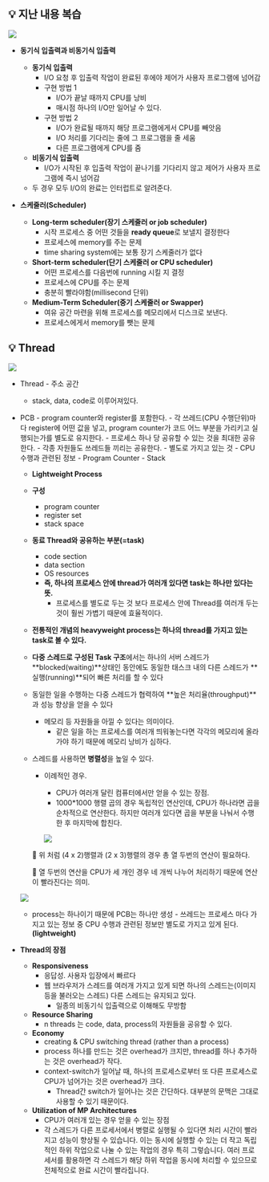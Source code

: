 ## 💡 지난 내용 복습
![](https://velog.velcdn.com/images/losie2/post/46a8e18a-cc17-422f-b74e-a3df25420ac2/image.png)
    
   - **동기식 입출력과 비동기식 입출력**
        - **동기식 입출력**
            - I/O 요청 후 입출력 작업이 완료된 후에야 제어가 사용자 프로그램에 넘어감
            - 구현 방법 1
                - I/O가 끝날 때까지 CPU를 낭비
                - 매시점 하나의 I/O만 일어날 수 있다.
            - 구현 방법 2
                - I/O가 완료될 때까지 해당 프로그램에게서 CPU를 빼앗음
                - I/O 처리를 기다리는 줄에 그 프로그램을 줄 세움
                - 다른 프로그램에게 CPU를 줌
        - **비동기식 입출력**
            - I/O가 시작된 후 입출력 작업이 끝나기를 기다리지 않고 제어가 사용자 프로그램에 즉시 넘어감
        - 두 경우 모두 I/O의 완료는 인터럽트로 알려준다.
        



- **스케줄러(Scheduler)**
    - **Long-term scheduler(장기 스케줄러 or job scheduler)**
        - 시작 프로세스 중 어떤 것들을 **ready queue**로 보낼지 결정한다
        - 프로세스에 memory를 주는 문제
        - time sharing system에는 보통 장기 스케줄러가 없다
    - **Short-term scheduler(단기 스케줄러 or CPU scheduler)**
        - 어떤 프로세스를 다음번에 running 시킬 지 결정
        - 프로세스에 CPU를 주는 문제
        - 충분히 빨라야함(millisecond 단위)
    - **Medium-Term Scheduler(중기 스케줄러 or Swapper)**
        - 여유 공간 마련을 위해 프로세스를 메모리에서 디스크로 보낸다.
        - 프로세스에게서 memory를 뺏는 문제
## 💡 Thread
   ![](https://velog.velcdn.com/images/losie2/post/5e20439d-5ec4-48c3-8dee-7623ddeb60b4/image.png)
   
   - Thread
   	- 주소 공간
      - stack, data, code로 이루어져있다.  
- PCB
        - program counter와 register를 포함한다.
        - 각 쓰레드(CPU 수행단위)마다 register에 어떤 값을 넣고,  program counter가 코드 어느 부분을 가리키고 실행되는가를 별도로 유지한다.
        - 프로세스 하나 당 공유할 수 있는 것을 최대한 공유한다.
        - 각종 자원들도 쓰레드들 끼리는 공유한다.
        - 별도로 가지고 있는 것
            - CPU 수행과 관련된 정보
            - Program Counter
            - Stack
            
    - **Lightweight Process**    
    
    - **구성**    	
       - program counter
       - register set
       - stack space
       
    - **동료 Thread와 공유하는 부분(=task)**
        - code section
        - data section
        - OS resources
        - **즉, 하나의 프로세스 안에 thread가 여러개 있다면 task는 하나만 있다는 뜻.**
            - 프로세스를 별도로 두는 것 보다 프로세스 안에 Thread를 여러개 두는 것이 훨씬 가볍기 때문에 효율적이다.

    - **전통적인 개념의 heavyweight process는 하나의 thread를 가지고 있는 task로 볼 수 있다.**
    - **다중 스레드로 구성된 Task 구조**에서는 하나의 서버 스레드가 **blocked(waiting)**상태인 동안에도 동일한 태스크 내의 다른 스레드가 **실행(running)**되어 빠른 처리를 할 수 있다
    - 동일한 일을 수행하는 다중 스레드가 협력하여 **높은 처리율(throughput)**과 성능 향상을 얻을 수 있다
        - 메모리 등 자원들을 아낄 수 있다는 의미이다.
            - 같은 일을 하는 프로세스를 여러개 띄워놓는다면 각각의 메모리에 올라가야 하기 때문에 메모리 낭비가 심하다.

    - 스레드를 사용하면 **병렬성**을 높일 수 있다.
        
       - 이례적인 경우.
            - CPU가 여러개 달린 컴퓨터에서만 얻을 수 있는 장점.
       		- 1000*1000 행렬 곱의 경우 독립적인 연산인데, CPU가 하나라면 곱을 순차적으로 연산한다. 하지만 여러개 있다면 곱을 부분을 나눠서 수행한 후 마지막에 합친다.

            ![](https://velog.velcdn.com/images/losie2/post/824e0c7c-9d5f-4149-8e11-b88d9c61b866/image.png)


        🧨 위 처럼 (4 x 2)행렬과 (2 x 3)행렬의 경우 총 열 두번의 연산이 필요하다.
        
        🧨 열 두번의 연산을 CPU가 세 개인 경우 네 개씩 나누어 처리하기 때문에 연산이 빨라진다는 의미.

    ![](https://velog.velcdn.com/images/losie2/post/75e4ffff-b099-4ea3-ac97-42de300a43dc/image.png)
    - process는 하나이기 때문에 PCB는 하나만 생성
           - 쓰레드는 프로세스 마다 가지고 있는 정보 중 CPU 수행과 관련된 정보만 별도로 가지고 있게 된다.**(lightweight)**
    
- **Thread의 장점**
    - **Responsiveness**
        - 응답성. 사용자 입장에서 빠르다
        - 웹 브라우저가 스레드를 여러개 가지고 있게 되면 하나의 스레드는(이미지 등을 불러오는 스레드) 다른 스레드는 유지되고 있다.
            - 일종의 비동기식 입출력으로 이해해도 무방함
    - **Resource Sharing**
        - n threads 는 code, data, process의 자원들을 공유할 수 있다.
    - **Economy**
        - creating & CPU switching thread (rather than a process)
        - process 하나를 만드는 것은 overhead가 크지만, thread를 하나 추가하는 것은 overhead가 작다.
        - context-switch가 일어날 때, 하나의 프로세스로부터 또 다른 프로세스로 CPU가 넘어가는 것은 overhead가 크다.
            - Thread간 switch가 일어나는 것은 간단하다. 대부분의 문맥은 그대로 사용할 수 있기 때문이다.
    - **Utilization of MP Architectures**
        - CPU가 여러개 있는 경우 얻을 수 있는 장점
        - 각 스레드가 다른 프로세서에서 병렬로 실행될 수 있다면 처리 시간이 빨라지고 성능이 향상될 수 있습니다. 이는 동시에 실행할 수 있는 더 작고 독립적인 하위 작업으로 나눌 수 있는 작업의 경우 특히 그렇습니다. 여러 프로세서를 활용하면 각 스레드가 해당 하위 작업을 동시에 처리할 수 있으므로 전체적으로 완료 시간이 빨라집니다.